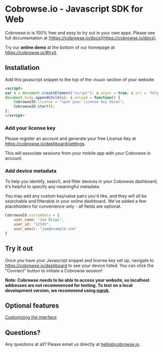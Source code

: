 # Cobrowse.io - Javascript SDK for Web

Cobrowse.io is 100% free and easy to try out in your own apps. Please see full documentation at [https://cobrowse.io/docs](https://cobrowse.io/docs).

Try our **online demo** at the bottom of our homepage at <https://cobrowse.io/#tryit>.

## Installation

Add this javascript snippet to the top of the `<head>` section of your website.

```html
<script>
var s = document.createElement("script"); s.async = true; s.src = 'https://js.cobrowse.io/CobrowseIO.js';
document.body.appendChild(s); s.onload = function() {
    CobrowseIO.license = "<put your license key here>";
    CobrowseIO.start();
};
</script>
```

### Add your license key

Please register an account and generate your free License Key at <https://cobrowse.io/dashboard/settings>.

This will associate sessions from your mobile app with your Cobrowse.io account.


### Add device metadata

To help you identify, search, and filter devices in your Cobrowse dashboard, it's helpful to specify any meaningful metadata.

You may add any custom key/value pairs you'd like, and they will all be searchable and filterable in your online dashboard. We've added a few placeholders for convenience only - all fields are optional.

```javascript
CobrowseIO.customData = {
    user_name: "Joe Blogs",
    user_id: "12345",
    user_email: "joe@example.com"
}
```

## Try it out

Once you have your Javascript snippet and license key set up, navigate to <https://cobrowse.io/dashboard> to see your device listed. You can click the "Connect" button to initiate a Cobrowse session!

**Note: Cobrowse needs to be able to access your website, so localhost addresses are not recommenced for testing. To test on a local development version, we recommend using [ngrok](https://ngrok.com/).**

## Optional features

[Customizing the interface](./docs/customizing-the-interface.md)


## Questions?
Any questions at all? Please email us directly at [hello@cobrowse.io](mailto:hello@cobrowse.io).
